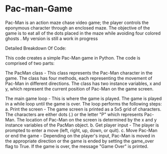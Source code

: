 # Pac-man-Game
Pac-Man is an action maze chase video game; the player controls the eponymous character through an enclosed maze. The objective of the game is to eat all of the dots placed in the maze while avoiding four colored ghosts . My version is still a work in progress
 
 Detailed Breakdown Of Code:
 
 This code creates a simple Pac-Man game in Python. The code is comprised of two parts:

The PacMan class - This class represents the Pac-Man character in the game. The class has four methods, each representing the movement of Pac-Man in different directions. The class has two instance variables, x and y, which represent the current position of Pac-Man on the game screen.

The main game loop - This is where the game is played. The game is played in a while loop until the game is over. The loop performs the following steps:
a. Print the screen - The game screen is printed as a 5x5 grid of characters. The characters are either dots (.) or the letter "P" which represents Pac-Man. The location of Pac-Man on the screen is determined by the x and y instance variables of the PacMan object.
b. Get player input - The player is prompted to enter a move (left, right, up, down, or quit).
c. Move Pac-Man or end the game - Depending on the player's input, Pac-Man is moved in the appropriate direction or the game is ended by setting the game_over flag to True. If the game is over, the message "Game Over" is printed.
